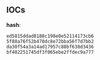 
## IOCs

__hash__:

```text
ed5815ddad8188c198e0e52114173cb6
5f88a76f52b470dc8e72bba56f7d7bb2
da30f54a3a14ad17957c88bf638d3436
bf402251745df3f065ebe2ffdec9a777
```